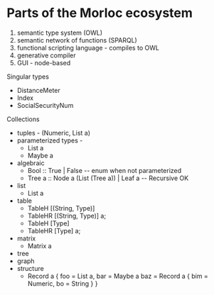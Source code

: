 # Parts of the Morloc ecosystem

 1. semantic type system (OWL)
 2. semantic network of functions (SPARQL)
 3. functional scripting language - compiles to OWL
 4. generative compiler
 5. GUI - node-based


Singular types
 - DistanceMeter
 - Index
 - SocialSecurityNum

Collections
 - tuples - (Numeric, List a)
 - parameterized types -
   - List a
   - Maybe a
 - algebraic
   - Bool :: True | False   -- enum when not parameterized
   - Tree a :: Node a (List (Tree a)) | Leaf a   -- Recursive OK
 - list
   - List a
 - table
   - TableH [(String, Type)]
   - TableHR [(String, Type)] a;
   - TableH [Type]
   - TableHR [Type] a;
 - matrix
   - Matrix a
 - tree
 - graph
 - structure
   - Record a {
        foo = List a,
        bar = Maybe a
        baz = Record a {
            bim = Numeric,
            bo  = String
        }
     }
